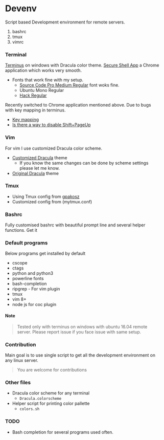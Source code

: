 # Devenv

Script based Development environment for remote servers.

1. bashrc
2. tmux
3. vimrc

### Terminal

[Terminus](https://eugeny.github.io/terminus/) on windows with Dracula color theme.
[Secure Shell App](https://chrome.google.com/webstore/detail/secure-shell-app/pnhechapfaindjhompbnflcldabbghjo?hl=en) a Chrome application which works very smooth.

- Fonts that work fine with my setup.
  - [Source Code Pro Medium Regular](https://github.com/adobe-fonts/source-code-pro/releases/tag/2.030R-ro/1.050R-it) font woks fine.
  - Ubuntu Mono Regular
  - [Hack Regular](https://github.com/powerline/fonts/tree/master/Hack)

Recently switched to Chrome application mentioned above. Due to bugs with key mapping in terminus.

- [Key mapping](https://github.com/Eugeny/terminus/issues/2328)
- [Is there a way to disable Shift+PageUp](https://github.com/Eugeny/terminus/issues/2396)

### Vim

For vim I use customized Dracula color scheme.

- [Customized Dracula](https://github.com/sriramkandukuri/vim) theme
  - If you know the same changes can be done by scheme settings please let me know.
- [Original Dracula](https://github.com/dracula/vim) theme

### Tmux

- Using Tmux config from [gpakosz](https://github.com/gpakosz/.tmux.git)
- Customized config from (mytmux.conf)

### Bashrc

Fully customised bashrc with beautiful prompt line and several helper functions.
Get it

### Default programs

Below programs get installed by default

- cscope
- ctags
- python and python3
- powerline fonts
- bash-completion
- ripgrep - For vim plugin
- tmux
- vim 8+
- node js for coc plugin

#### Note

> Tested only with terminus on windows with ubuntu 16.04 remote server.
> Please report issue if you face issue with same setup.

### Contribution

Main goal is to use single script to get all the development environment on any linux server.

> You are welcome for contributions

### Other files

- Dracula color scheme for any terminal
  - `Dracula.colorscheme`
- Helper script for printing color pallette
  - `colors.sh`

### TODO

- Bash completion for several programs used often.
